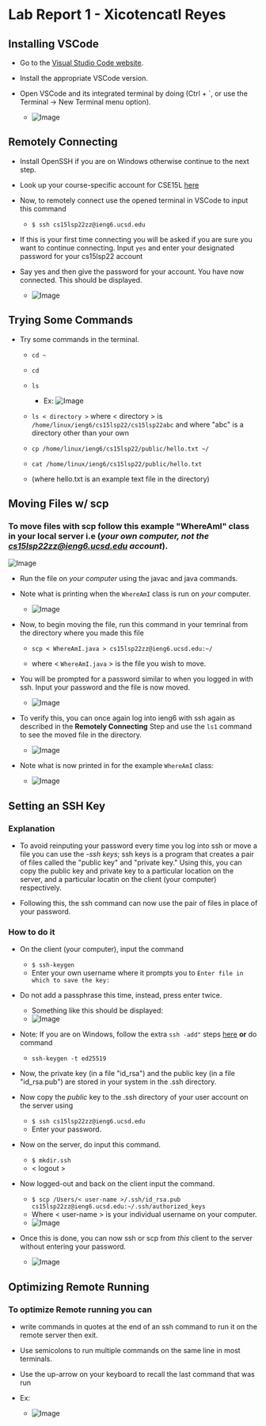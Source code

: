 # Lab Report 1 - Xicotencatl Reyes

## Installing VSCode

* Go to the [Visual Studio Code website](https://code.visualstudio.com/).

 * Install the appropriate VSCode version.

 * Open VSCode and its integrated terminal by doing (Ctrl + `, or use the Terminal -> New Terminal menu option).
   * ![Image](labReport1ss1.png)

## Remotely Connecting

 * Install OpenSSH if you are on Windows otherwise continue to the next step.

* Look up your course-specific account for CSE15L [here](https://sdacs.ucsd.edu/~icc/index.php)

* Now, to remotely connect use the opened terminal in VSCode to input this command 
  * `$ ssh cs15lsp22zz@ieng6.ucsd.edu`

* If this is your first time connecting you will be asked if you are sure you want to continue connecting. Input `yes` and enter your designated password for your cs15lsp22 account

* Say yes and then give the password for your account. You have now connected. This should be displayed.
  * ![Image](labReport1ss2.png)

## Trying Some Commands

 * Try some commands in the terminal.
   * `cd ~`
   * `cd`
   * `ls`
     * Ex: ![Image](labReport1ss3.png)

   * `ls < directory >` where < directory > is `/home/linux/ieng6/cs15lsp22/cs15lsp22abc` and where "abc" is a directory other than your own
   * `cp /home/linux/ieng6/cs15lsp22/public/hello.txt ~/`
   * `cat /home/linux/ieng6/cs15lsp22/public/hello.txt`

   * (where hello.txt is an example text file in the directory)


## Moving Files w/ scp

### To move files with scp follow this example "WhereAmI" class in your **local server** i.e (*your own computer, not the cs15lsp22zz@ieng6.ucsd.edu account*).

![Image](labReport1ss4.png) 

* Run the file on *your computer* using the javac and java commands.

* Note what is printing when the `WhereAmI` class is run on *your* computer.
  * ![Image](labReport1ss5.png)

* Now, to begin moving the file, run this command in your temrinal from the directory where you made this file
  * `scp < WhereAmI.java > cs15lsp22zz@ieng6.ucsd.edu:~/`

  * where < `WhereAmI.java` > is the file you wish to move.

* You will be prompted for a password similar to when you logged in with ssh. Input your password and the file is now moved.
  * ![Image](labReport1ss6.png)

* To verify this, you can once again log into ieng6 with ssh again as described in the **Remotely Connecting** Step and use the `ls1` command to see the moved file in the directory.
  * ![Image](labReport1ss7.png)

* Note what is now printed in for the example `WhereAmI` class:

  * ![Image](labReport1ss8.png)

## Setting an SSH Key

### Explanation
* To avoid reinputing your password every time you log into ssh or move a file you can use the *-ssh keys*; ssh keys is a program that creates a pair of files called the "public key" and "private key." Using this, you can copy the public key and private key to a particular location on the server, and a particular locatin on the client (your computer) respectively. 

* Following this, the ssh command can now use the pair of files in place of  your password.

### How to do it

* On the client (your computer), input the command
  *  `$ ssh-keygen`
  * Enter your own username where it prompts you to `Enter file in which to save the key:`

* Do not add a passphrase this time, instead, press enter twice. 
  * Something like this should be displayed:
  * ![Image](labReport1ss9.png)

* Note: If you are on Windows, follow the extra `ssh -add"` steps [here](https://docs.microsoft.com/en-us/windows-server/administration/openssh/openssh_keymanagement#user-key-generation) **or** do command
  *  `ssh-keygen -t ed25519`

* Now, the private key (in a file "id_rsa") and the public key (in a file "id_rsa.pub") are stored in your system in the .ssh directory. 

* Now copy the *public* key to the .ssh directory of your user account on the server using
  * `$ ssh cs15lsp22zz@ieng6.ucsd.edu`
  * Enter your password.

* Now on the server, do input this command.
  * `$ mkdir.ssh`
  * < logout >

* Now logged-out and back on the client input the command.
  * `$ scp /Users/< user-name >/.ssh/id_rsa.pub cs15lsp22zz@ieng6.ucsd.edu:~/.ssh/authorized_keys`
  * Where < user-name > is your individual username on your computer.
  * ![Image](labReport1ss10.png)

* Once this is done, you can now ssh or scp from *this* client to the server without entering your password. 
  * ![Image](labReport1ss11.png)


## Optimizing Remote Running

### To optimize Remote running you can 
* write commands in quotes at the end of an ssh command to run it on the remote server then exit. 
 
* Use semicolons to run multiple commands on the same line in most terminals. 

* Use the up-arrow on your keyboard to recall the last command that was run

* Ex: 
  *  ![Image](labReport1ss12.png)

